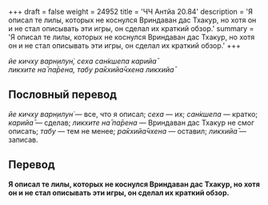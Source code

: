 +++
draft = false
weight = 24952
title = 'ЧЧ Антйа 20.84'
description = 'Я описал те лилы, которых не коснулся Вриндаван дас Тхакур, но хотя он и не стал описывать эти игры, он сделал их краткий обзор.'
summary = 'Я описал те лилы, которых не коснулся Вриндаван дас Тхакур, но хотя он и не стал описывать эти игры, он сделал их краткий обзор.'
+++

_йе кичху варн̣илун̇, сеха сан̇кшепа карийа̄  
ликхите на̄ па̄рена, табу ра̄кхийа̄чхена ликхийа̄_

## Пословный перевод

_йе_ _кичху_ _варн̣илун̇_ — все, что я описал; _сеха_ — их; _сан̇кшепа_ — кратко; _карийа̄_ — сделав; _ликхите_ _на̄_ _па̄рена_ — Вриндаван дас Тхакур не смог описать; _табу_ — тем не менее; _ра̄кхийа̄чхена_ — оставил; _ликхийа̄_ — записав.

## Перевод

**Я описал те лилы, которых не коснулся Вриндаван дас Тхакур, но хотя он и не стал описывать эти игры, он сделал их краткий обзор.**
